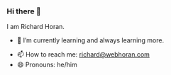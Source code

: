 ### Hi there 👋

I am Richard Horan.

<!--
**richard378/richard378** is a ✨ _special_ ✨ repository because its `README.md` (this file) appears on your GitHub profile.

Here are some ideas to get you started:

- 🔭 I’m currently working on ... -->
- 🌱 I’m currently learning and always learning more.
<!--
- 👯 I’m looking to collaborate on ...
- 🤔 I’m looking for help with ...
- 💬 Ask me about ...-->
- 📫 How to reach me: richard@webhoran.com
- 😄 Pronouns: he/him
<!--- ⚡ Fun fact: ...
-->

